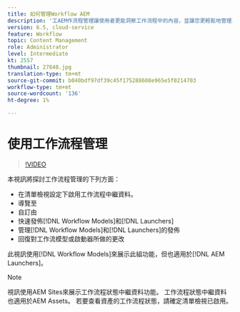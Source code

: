 ```yaml
---
title: 如何管理Workflow AEM
description: '工AEM作流程管理讓使用者更能洞察工作流程中的內容，並讓您更輕鬆地管理工作流程模型定義。 '
version: 6.5, cloud-service
feature: Workflow
topic: Content Management
role: Administrator
level: Intermediate
kt: 2557
thumbnail: 27848.jpg
translation-type: tm+mt
source-git-commit: b040bdf97df39c45f175288608e965e5f0214703
workflow-type: tm+mt
source-wordcount: '136'
ht-degree: 1%

---
```



# 使用工作流程管理

>[!VIDEO](https://video.tv.adobe.com/v/27848/?quality=12&learn=on)

本視訊將探討工作流程管理的下列方面：

+ 在清單檢視設定下啟用工作流程中繼資料。
+ 導覽至
+ 自訂由
+ 快速發佈[!DNL Workflow Models]和[!DNL Launchers]
+ 管理[!DNL Workflow Models]和[!DNL Launchers]的發佈
+ 回復對工作流模型或啟動器所做的更改

此視訊使用[!DNL Workflow Models]來展示此組功能，但也適用於[!DNL AEM Launchers]。


>[!NOTE]
>
> 視訊使用AEM Sites來展示工作流程狀態中繼資料功能。 工作流程狀態中繼資料也適用於AEM Assets。 若要查看資產的工作流程狀態，請確定清單檢視已啟用。
